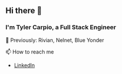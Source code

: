 ## Hi there 👋
### I'm Tyler Carpio, a Full Stack Engineer

🔭 Previously: Rivian, Nelnet, Blue Yonder

📫 How to reach me
- [LinkedIn](https://www.linkedin.com/in/tylercarpio/)

<!--
**carpiotyler/carpiotyler** is a ✨ _special_ ✨ repository because its `README.md` (this file) appears on your GitHub profile.

Here are some ideas to get you started:

- 🔭 I’m currently working on ...
- 🌱 I’m currently learning ...
- 👯 I’m looking to collaborate on ...
- 🤔 I’m looking for help with ...
- 💬 Ask me about ...
- 📫 How to reach me: ...
- 😄 Pronouns: ...
- ⚡ Fun fact: ...
-->
